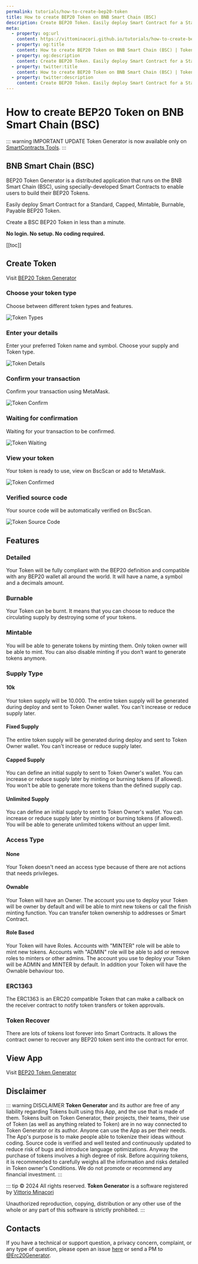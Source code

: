 ```yaml
---
permalink: tutorials/how-to-create-bep20-token
title: How to create BEP20 Token on BNB Smart Chain (BSC)
description: Create BEP20 Token. Easily deploy Smart Contract for a Standard, Capped, Mintable, Burnable, Payable BEP20 Token.
meta:
  - property: og:url
    content: https://vittominacori.github.io/tutorials/how-to-create-bep20-token/
  - property: og:title
    content: How to create BEP20 Token on BNB Smart Chain (BSC) | Token Generator
  - property: og:description
    content: Create BEP20 Token. Easily deploy Smart Contract for a Standard, Capped, Mintable, Burnable, Payable BEP20 Token.
  - property: twitter:title
    content: How to create BEP20 Token on BNB Smart Chain (BSC) | Token Generator
  - property: twitter:description
    content: Create BEP20 Token. Easily deploy Smart Contract for a Standard, Capped, Mintable, Burnable, Payable BEP20 Token.
---
```


# How to create BEP20 Token on BNB Smart Chain (BSC)

::: warning IMPORTANT UPDATE
Token Generator is now available only on [SmartContracts Tools](https://www.smartcontracts.tools/token-generator/).
:::

## BNB Smart Chain (BSC)

BEP20 Token Generator is a distributed application that runs on the BNB Smart Chain (BSC), using specially-developed Smart Contracts to enable users to build their BEP20 Tokens.

Easily deploy Smart Contract for a Standard, Capped, Mintable, Burnable, Payable BEP20 Token.

Create a BSC BEP20 Token in less than a minute.

**No login. No setup. No coding required.**

[[toc]]

## Create Token

Visit [BEP20 Token Generator](https://vittominacori.github.io/bep20-generator/)

### Choose your token type

Choose between different token types and features.

![Token Types](/token-generator/images/tutorials/create/bep20/token-types.png)

### Enter your details

Enter your preferred Token name and symbol. Choose your supply and Token type.

![Token Details](/token-generator/images/tutorials/create/bep20/token-details.png)

### Confirm your transaction

Confirm your transaction using MetaMask.

![Token Confirm](/token-generator/images/tutorials/create/bep20/token-confirm.png)

### Waiting for confirmation

Waiting for your transaction to be confirmed.

![Token Waiting](/token-generator/images/tutorials/create/bep20/token-waiting.png)

### View your token

Your token is ready to use, view on BscScan or add to MetaMask.

![Token Confirmed](/token-generator/images/tutorials/create/bep20/token-confirmed.png)

### Verified source code

Your source code will be automatically verified on BscScan.

![Token Source Code](/token-generator/images/tutorials/create/bep20/token-source-code.png)

## Features

### Detailed

Your Token will be fully compliant with the BEP20 definition and compatible with any BEP20 wallet all around the world. It will have a name, a symbol and a decimals amount.

### Burnable

Your Token can be burnt. It means that you can choose to reduce the circulating supply by destroying some of your tokens.

### Mintable

You will be able to generate tokens by minting them. Only token owner will be able to mint. You can also disable minting if you don’t want to generate tokens anymore.

### Supply Type

#### 10k

Your token supply will be 10.000. The entire token supply will be generated during deploy and sent to Token Owner wallet. You can't increase or reduce supply later.

#### Fixed Supply

The entire token supply will be generated during deploy and sent to Token Owner wallet. You can't increase or reduce supply later.

#### Capped Supply

You can define an initial supply to sent to Token Owner's wallet. You can increase or reduce supply later by minting or burning tokens (if allowed). You won't be able to generate more tokens than the defined supply cap.

#### Unlimited Supply

You can define an initial supply to sent to Token Owner's wallet. You can increase or reduce supply later by minting or burning tokens (if allowed). You will be able to generate unlimited tokens without an upper limit.

### Access Type

#### None

Your Token doesn't need an access type because of there are not actions that needs privileges.

#### Ownable

Your Token will have an Owner. The account you use to deploy your Token will be owner by default and will be able to mint new tokens or call the finish minting function. You can transfer token ownership to addresses or Smart Contract.

#### Role Based

Your Token will have Roles. Accounts with "MINTER" role will be able to mint new tokens. Accounts with "ADMIN" role will be able to add or remove roles to minters or other admins. The account you use to deploy your Token will be ADMIN and MINTER by default. In addition your Token will have the Ownable behaviour too.

### ERC1363

The ERC1363 is an ERC20 compatible Token that can make a callback on the receiver contract to notify token transfers or token approvals.

### Token Recover

There are lots of tokens lost forever into Smart Contracts. It allows the contract owner to recover any BEP20 token sent into the contract for error.

## View App

Visit [BEP20 Token Generator](https://vittominacori.github.io/bep20-generator/)

## Disclaimer

::: warning DISCLAIMER
**Token Generator** and its author are free of any liability
regarding Tokens built using this App, and the use that is made of
them. Tokens built on Token Generator, their projects, their teams,
their use of Token (as well as anything related to Token) are in no
way connected to Token Generator or its author.
Anyone can use the App as per their needs. The App's purpose is to
make people able to tokenize their ideas without coding. Source code
is verified and well tested and continuously updated to reduce risk
of bugs and introduce language optimizations. Anyway the purchase of
tokens involves a high degree of risk. Before acquiring tokens, it
is recommended to carefully weighs all the information and risks
detailed in Token owner's Conditions. We do not promote or recommend
any financial investment.
:::

::: tip &copy; 2024 All rights reserved.
**Token Generator** is a software registered by [Vittorio Minacori](https://vittorio.minacori.me)

Unauthorized reproduction, copying, distribution or any other use of the whole or any part of this software is strictly prohibited.
:::

## Contacts

If you have a technical or support question, a privacy concern, complaint, or any type of question, please open an issue [here](https://github.com/vittominacori/token-generator/issues) or send a PM to [@Erc20Generator](https://twitter.com/Erc20Generator).
